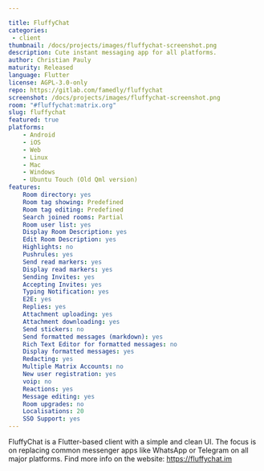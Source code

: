 ```yaml
---

title: FluffyChat
categories:
 - client
thumbnail: /docs/projects/images/fluffychat-screenshot.png
description: Cute instant messaging app for all platforms.
author: Christian Pauly
maturity: Released
language: Flutter
license: AGPL-3.0-only
repo: https://gitlab.com/famedly/fluffychat
screenshot: /docs/projects/images/fluffychat-screenshot.png
room: "#fluffychat:matrix.org"
slug: fluffychat
featured: true
platforms:
    - Android
    - iOS
    - Web
    - Linux
    - Mac
    - Windows
    - Ubuntu Touch (Old Qml version)
features:
    Room directory: yes
    Room tag showing: Predefined
    Room tag editing: Predefined
    Search joined rooms: Partial
    Room user list: yes
    Display Room Description: yes
    Edit Room Description: yes
    Highlights: no
    Pushrules: yes
    Send read markers: yes
    Display read markers: yes
    Sending Invites: yes
    Accepting Invites: yes
    Typing Notification: yes
    E2E: yes
    Replies: yes
    Attachment uploading: yes
    Attachment downloading: yes
    Send stickers: no
    Send formatted messages (markdown): yes
    Rich Text Editor for formatted messages: no
    Display formatted messages: yes
    Redacting: yes
    Multiple Matrix Accounts: no
    New user registration: yes
    voip: no
    Reactions: yes
    Message editing: yes
    Room upgrades: no
    Localisations: 20
    SSO Support: yes
---
```


FluffyChat is a Flutter-based client with a simple and clean UI. The focus is on replacing common messenger apps like WhatsApp or Telegram on all major platforms. Find more info on the website: <https://fluffychat.im>
